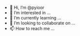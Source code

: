 - 👋 Hi, I’m @pyioor
- 👀 I’m interested in ...
- 🌱 I’m currently learning ...
- 💞️ I’m looking to collaborate on ...
- 📫 How to reach me ...

<!---
pyioor/pyioor is a ✨ special ✨ repository because its `README.md` (this file) appears on your GitHub profile.
You can click the Preview link to take a look at your changes.
--->

